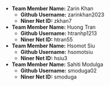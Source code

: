 - **Team Member Name:** Zarin Khan 
  - **Github Username:** zarinkhan2023 
  - **Niner Net ID:** zkhan7
- **Team Member Name:** Huong Tran 
  - **Github Username:** htranhp1213
  - **Niner Net ID:** htran55 
- **Team Member Name:** Hsomot Siu
  - **Github Username:** hsomotsiu
  - **Niner Net ID:** hsiu3
- **Team Member Name:** Sahiti Modulga
  - **Github Username:** smoduga02
  - **Niner Net ID:** smoduga